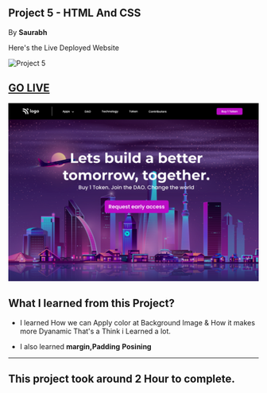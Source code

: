 ## Project 5 - HTML And CSS
By **Saurabh**

Here's the Live Deployed Website

 ![Project 5](https://img.shields.io/badge/Project-5-blueviolet)

## [GO LIVE](https://join-dao-ineuron.netlify.app/)

 ![complete Website](./assets/5.png)

 ## What I learned from this Project?

- I learned How we can Apply color at Background Image & How it makes more Dyanamic That's a Think i Learned a lot.

- I also learned **margin,Padding**
**Posining**

***

## This project took around **2 Hour** to complete.
